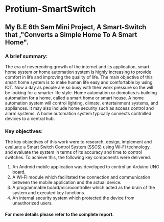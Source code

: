# Protium-SmartSwitch
## My B.E 6th Sem Mini Project, A Smart-Switch that ,"Converts a Simple Home To A Smart Home".
### A brief summary:
The era of neverending growth of the internet and its application, smart home system or home automation system is highly increasing to provide comfort in life and improving the quality of life. The main objective of this smart home system is to make human life easy and comfortable by using IOT. Now a day as people are so busy with their work pressure so the will be looking for a smarter life style. Home automation or domotics is building automation for a home, called a smart home or smart house. A home automation system will control lighting, climate, entertainment systems, and appliances. It may also include home security such as
access control and alarm systems. A home automation system typically connects controlled devices to a central hub.
### Key objectives:
The key objectives of this work were to research, design, implement and evaluate a Smart Switch Control System (SSCS) using Wi-Fi technology, and evaluate the system in terms of its accuracy and time to control switches.
To achieve this, the following key components were delivered.
1. An Android mobile application was developed to control an Arduino UNO board.
2. A Wi-Fi module which facilitated the connection and communication between the mobile
application and the actual device.
3. A programmable board/microcontroller which acted as the brain of the system and executed
key functions.
4. An internal security system which protected the device from unauthorized users.
#### For more details please refer to the complete report.
